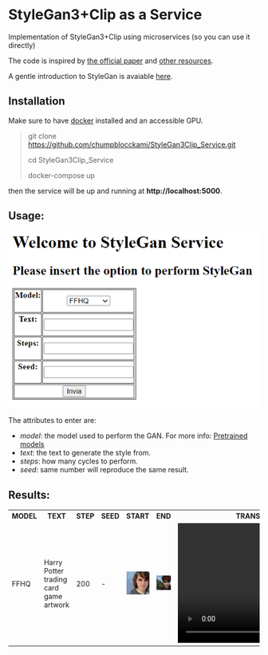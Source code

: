 # StyleGan3+Clip as a Service

Implementation of StyleGan3+Clip using microservices (so you can use it directly)

The code is inspired by [the official paper](https://arxiv.org/abs/2107.09700) and [other resources](https://colab.research.google.com/github/ouhenio/StyleGAN3-CLIP-notebook/blob/main/StyleGAN3).

A gentle introduction to StyleGan is avaiable [here](https://machinelearningmastery.com/introduction-to-style-generative-adversarial-network-stylegan/#:~:text=The%20StyleGAN%20is%20an%20extension,images%20during%20the%20training%20process.).
## Installation

Make sure to have [docker](https://docs.docker.com/get-docker/) installed and an accessible GPU.

> git clone https://github.com/chumpblocckami/StyleGan3Clip_Service.git
> 
> cd StyleGan3Clip_Service
> 
> docker-compose up

then the service will be up and running at **http://localhost:5000**.


## Usage:
<img src="documentation/frontend.PNG" alt="Frontend">

The attributes to enter are:
- *model*: the model used to perform the GAN. For more info:  [Pretrained models](https://ngc.nvidia.com/catalog/models/nvidia:research:stylegan3)
- *text*: the text to generate the style from.
- *steps*: how many cycles to perform.
- *seed*: same number will reproduce the same result.


## Results:


<table>
<tr>
    <th>MODEL</th>
    <th>TEXT</th>
    <th>STEP</th>
    <th>SEED</th>
    <th>START</th>
    <th>END</th>
    <th>TRANSITION</th>
</tr>
<tr>
    <td>FFHQ</td>
    <td>Harry Potter trading card game artwork</td>
    <td>200</td>
    <td>-</td>
    <td><img src="documentation/FFHQ_start.jpg" alt="start"></td>
    <td><img src="documentation/FFHQ_end.jpg" alt="end"></td>
    <td>
        <video width="320" height="240" controls>
            <source src="documentation/stylegan.mp4" type="video/mp4">
        </video>    
    </td>
</tr>
</table>






